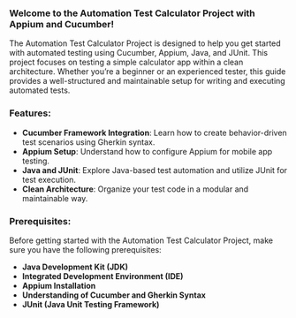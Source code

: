### Welcome to the Automation Test Calculator Project with Appium and Cucumber!   
The Automation Test Calculator Project is designed to help you get started with automated testing using Cucumber, Appium, Java, and JUnit. This project focuses on testing a simple calculator app within a clean architecture. Whether you’re a beginner or an experienced tester, this guide provides a well-structured and maintainable setup for writing and executing automated tests.

### Features:
- **Cucumber Framework Integration**: Learn how to create behavior-driven test scenarios using Gherkin syntax.
- **Appium Setup**: Understand how to configure Appium for mobile app testing.
- **Java and JUnit**: Explore Java-based test automation and utilize JUnit for test execution.
- **Clean Architecture**: Organize your test code in a modular and maintainable way.
### Prerequisites:
Before getting started with the Automation Test Calculator Project, make sure you have the following prerequisites:

- **Java Development Kit (JDK)**
- **Integrated Development Environment (IDE)**
- **Appium Installation**
- **Understanding of Cucumber and Gherkin Syntax**
- **JUnit (Java Unit Testing Framework)**
